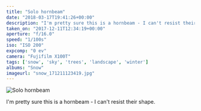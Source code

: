 ```yaml
---
title: "Solo hornbeam"
date: "2018-03-17T19:41:26+00:00"
description: "I'm pretty sure this is a hornbeam - I can't resist their shape."
taken_on: "2017-12-11T12:34:19+00:00"
aperture: "f/16.0"
speed: "1/100s"
iso: "ISO 200"
expcomp: "0 ev"
camera: "Fujifilm X100T"
tags: ['snow', 'sky', 'trees', 'landscape', 'winter']
albums: "Snow"
imageurl: "snow_171211123419.jpg"
---
```


![Solo hornbeam](https://wingsopenwide-images.s3.amazonaws.com/s/snow_171211123419.jpg)

I'm pretty sure this is a hornbeam - I can't resist their shape.